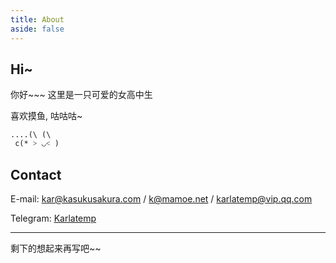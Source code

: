 ```yaml
---
title: About
aside: false
---
```



## Hi~

你好~~~ 这里是一只可爱的女高中生

喜欢摸鱼, 咕咕咕~

```
....(\ (\
 c(* ˃ ◡˂ )
```

## Contact

E-mail: <kar@kasukusakura.com> / <k@mamoe.net> / <karlatemp@vip.qq.com>

Telegram: [Karlatemp](https://t.me/Karlatemp)

---------

剩下的想起来再写吧~~
